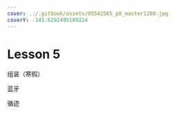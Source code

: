 ```yaml
---
cover: ../.gitbook/assets/85542565_p0_master1200.jpg
coverY: -141.6292495189224
---
```


# Lesson 5

组装（寒假）

蓝牙

循迹
